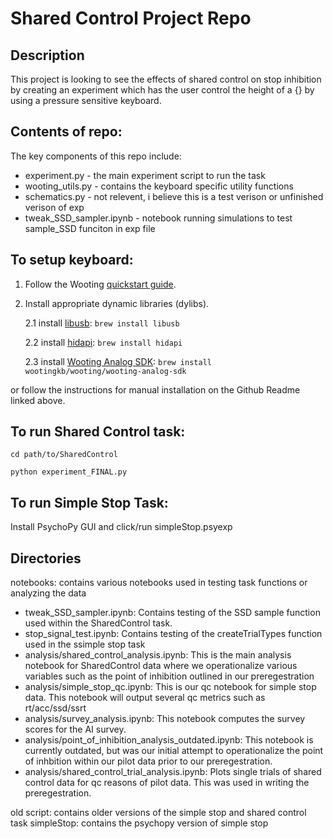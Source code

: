 # Shared Control Project Repo

## Description
This project is looking to see the effects of shared control on stop inhibition by creating an experiment 
which has the user control the height of a {} by using a pressure sensitive keyboard.

## Contents of repo:
The key components of this repo include:
<ul>
    <li>experiment.py - the main experiment script to run the task</li>
    <li>wooting_utils.py - contains the keyboard specific utility functions</li>
    <li>schematics.py - not relevent, i believe this is a test verison or unfinished verison of exp</li>
    <li>tweak_SSD_sampler.ipynb - notebook running simulations to test sample_SSD funciton in exp file</li>
</ul>

## To setup keyboard:
1. Follow the Wooting [quickstart guide](https://wooting.io/quickstart).
2. Install appropriate dynamic libraries (dylibs). 

    2.1 install [libusb](https://libusb.info/):
            `brew install libusb` 

    2.2 install [hidapi](https://formulae.brew.sh/formula/hidapi):
            `brew install hidapi` 
    
    2.3 install [Wooting Analog SDK](https://github.com/WootingKb/wooting-analog-sdk):
            `brew install wootingkb/wooting/wooting-analog-sdk`

or follow the instructions for manual installation on the Github Readme linked above.


## To run Shared Control task:
`cd path/to/SharedControl`

`python experiment_FINAL.py`

## To run Simple Stop Task:
Install PsychoPy GUI and click/run simpleStop.psyexp

## Directories

notebooks: contains various notebooks used in testing task functions or analyzing the data

- tweak_SSD_sampler.ipynb: Contains testing of the SSD sample function used within the SharedControl task.
- stop_signal_test.ipynb: Contains testing of the createTrialTypes function used in the ssimple stop task
- analysis/shared_control_analysis.ipynb: This is the main analysis notebook for SharedControl data where we operationalize various variables such as the point of inhibition outlined in our preregestration
- analysis/simple_stop_qc.ipynb: This is our qc notebook for simple stop data. This notebook will output several qc metrics such as rt/acc/ssd/ssrt
- analysis/survey_analysis.ipynb: This notebook computes the survey scores for the AI survey.
- analysis/point_of_inhibition_analysis_outdated.ipynb: This notebook is currently outdated, but was our initial attempt to operationalize the point of inhbition within our pilot data prior to our preregestration.
- analysis/shared_control_trial_analysis.ipynb: Plots single trials of shared control data for qc reasons of pilot data. This was used in writing the preregestration.


old script: contains older versions of the simple stop and shared control task
simpleStop: contains the psychopy version of simple stop
